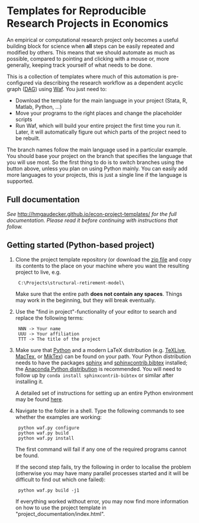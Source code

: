 Templates for Reproducible Research Projects in Economics
===========================================================

An empirical or computational research project only becomes a useful building block for science when **all** steps can be easily repeated and modified by others. This means that we should automate as much as possible, compared to pointing and clicking with a mouse or, more generally, keeping track yourself of what needs to be done.

This is a collection of templates where much of this automation is pre-configured via describing the research workflow as a dependent acyclic graph ([DAG](http://en.wikipedia.org/wiki/Directed_acyclic_graph)) using [Waf](https://code.google.com/p/waf/). You just need to:

* Download the template for the main language in your project (Stata, R, Matlab, Python, ...)
* Move your programs to the right places and change the placeholder scripts
* Run Waf, which will build your entire project the first time you run it. Later, it will automatically figure out which parts of the project need to be rebuilt.

The branch names follow the main language used in a particular example. You should base your project on the branch that specifies the language that you will use most. So the first thing to do is to switch branches using the button above, unless you plan on using Python mainly. You can easily add more languages to your projects, this is just a single line if the language is supported.


Full documentation
------------------

*See* http://hmgaudecker.github.io/econ-project-templates/ *for the full documentation. Please read it before continuing with instructions that follow.*


Getting started (Python-based project)
--------------------------------------

1. Clone the project template repository (or download the [zip file](https://github.com/hmgaudecker/econ-project-templates/archive/python.zip) and copy its contents to the place on your machine where you want the resulting project to live, e.g.

        C:\Projects\structural-retirement-model\

   Make sure that the entire path **does not contain any spaces**. Things may work in the beginning, but they will break eventually.

2. Use the "find in project"-functionality of your editor to search and replace the following terms:

        NNN -> Your name
        UUU -> Your affiliation
        TTT -> The title of the project

3. Make sure that [Python](http://python.org/) and a modern LaTeX distribution (e.g. [TeXLive](www.tug.org/texlive/), [MacTex](http://tug.org/mactex/), or [MikTex](http://miktex.org/)) can be found on your path. Your Python distribution needs to have the packages [sphinx](http://sphinx-doc.org/) and [sphinxcontrib.bibtex](https://pypi.python.org/pypi/sphinxcontrib-bibtex/) installed; the [Anaconda Python distribution](https://store.continuum.io/cshop/anaconda/) is recommended. You will need to follow up by ``conda install sphinxcontrib-bibtex`` or similar after installing it. 

   A detailed set of instructions for setting up an entire Python environment may be found [here](http://hmgaudecker.github.io/econ-python-environment).

4. Navigate to the folder in a shell. Type the following commands to see whether the examples are working:

        python waf.py configure
        python waf.py build
        python waf.py install

   The first command will fail if any one of the required programs cannot be found. 

   If the second step fails, try the following in order to localise the problem (otherwise you may have many parallel processes started and it will be difficult to find out which one failed):

        python waf.py build -j1

    If everything worked without error, you may now find more information on how to use the project template in "project_documentation/index.html".
